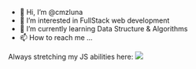 - 👋 Hi, I’m @cmzluna
- 👀 I’m interested in FullStack web development
- 🌱 I’m currently learning Data Structure & Algorithms
- 📫 How to reach me ...

Always stretching my JS abilities here: 
<a href="https://www.codewars.com/users/cmzluna/">
  <img src="https://www.codewars.com/users/cmzluna/badges/small">
</a> 

<!---
cmzluna/cmzluna is a ✨ special ✨ repository because its `README.md` (this file) appears on your GitHub profile.
You can click the Preview link to take a look at your changes.
--->
